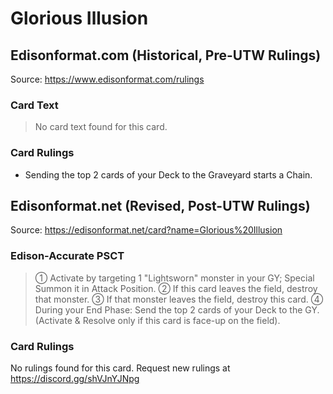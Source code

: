 # Glorious Illusion

## Edisonformat.com (Historical, Pre-UTW Rulings)

Source: https://www.edisonformat.com/rulings

### Card Text

> No card text found for this card.

### Card Rulings

*   Sending the top 2 cards of your Deck to the Graveyard starts a Chain.

## Edisonformat.net (Revised, Post-UTW Rulings)

Source: https://edisonformat.net/card?name=Glorious%20Illusion

### Edison-Accurate PSCT

> ① Activate by targeting 1 "Lightsworn" monster in your GY; Special Summon it in Attack Position.
> ② If this card leaves the field, destroy that monster.
> ③ If that monster leaves the field, destroy this card.
> ④ During your End Phase: Send the top 2 cards of your Deck to the GY.
> (Activate & Resolve only if this card is face-up on the field).

### Card Rulings

No rulings found for this card. Request new rulings at https://discord.gg/shVJnYJNpg
            